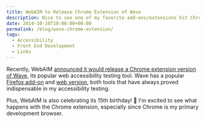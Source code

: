 ```yaml
---
title: WebAIM to Release Chrome Extension of Wave
description: Nice to see one of my favorite add-ons/extensions hit Chrome.
date: 2014-10-16T10:00:00+00:00
permalink: /blog/wave-chrome-extension/
tags:
  - Accessibility
  - Front End Development
  - Links
---
```


Recently, WebAIM [announced it would release a Chrome extension version of Wave](http://webaim.org/blog/webaims-15th-bday/), its popular web accessibility testing tool. Wave has a popular [Firefox add-on](http://wave.webaim.org/toolbar/) and [web version](http://wave.webaim.org), both tools that have always proved indispensable in my accessibility testing.

Plus, WebAIM is also celebrating its 15th birthday! 🙂 I'm excited to see what happens with the Chrome extension, especially since Chrome is my primary development browser.
